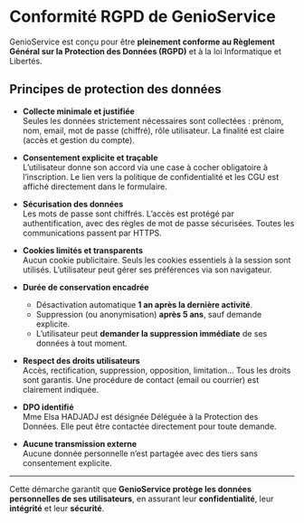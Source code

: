 # Conformité RGPD de GenioService

GenioService est conçu pour être **pleinement conforme au Règlement Général sur la Protection des Données (RGPD)** et à la loi Informatique et Libertés.

## Principes de protection des données

- **Collecte minimale et justifiée**  
  Seules les données strictement nécessaires sont collectées : prénom, nom, email, mot de passe (chiffré), rôle utilisateur. La finalité est claire (accès et gestion du compte).

- **Consentement explicite et traçable**  
  L’utilisateur donne son accord via une case à cocher obligatoire à l’inscription. Le lien vers la politique de confidentialité et les CGU est affiché directement dans le formulaire.

- **Sécurisation des données**  
  Les mots de passe sont chiffrés. L’accès est protégé par authentification, avec des règles de mot de passe sécurisées. Toutes les communications passent par HTTPS.

- **Cookies limités et transparents**  
  Aucun cookie publicitaire. Seuls les cookies essentiels à la session sont utilisés. L’utilisateur peut gérer ses préférences via son navigateur.

- **Durée de conservation encadrée**
  - Désactivation automatique **1 an après la dernière activité**.
  - Suppression (ou anonymisation) **après 5 ans**, sauf demande explicite.
  - L’utilisateur peut **demander la suppression immédiate** de ses données à tout moment.

- **Respect des droits utilisateurs**  
  Accès, rectification, suppression, opposition, limitation… Tous les droits sont garantis. Une procédure de contact (email ou courrier) est clairement indiquée.

- **DPO identifié**  
  Mme Elsa HADJADJ est désignée Déléguée à la Protection des Données. Elle peut être contactée directement pour toute demande.

- **Aucune transmission externe**  
  Aucune donnée personnelle n’est partagée avec des tiers sans consentement explicite.

---

Cette démarche garantit que **GenioService protège les données personnelles de ses utilisateurs**, en assurant leur **confidentialité**, leur **intégrité** et leur **sécurité**.